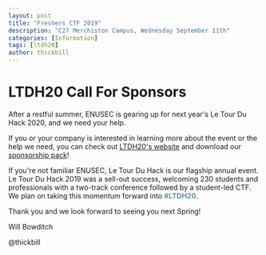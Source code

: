 ```yaml
---
layout: post
title: "Freshers CTF 2019"
description: "C27 Merchiston Campus, Wednesday September 11th"
categories: [Information]
tags: [ltdh20]
author: thickbill
---
```

# LTDH20 Call For Sponsors

After a restful summer, ENUSEC is gearing up for next year's Le Tour Du Hack 2020, and we need your help.

If you or your company is interested in learning more about the event or the help we need, you can check out  [LTDH20's website](https://enusec.org/LTDH20/) and download our [sponsorship pack](./CFS.pdf)!

If you're not familiar ENUSEC, Le Tour Du Hack is our flagship annual event. Le Tour Du Hack 2019 was a sell-out success, welcoming 230 students and professionals with a two-track conference followed by a student-led CTF. We plan on taking this momentum forward into <b style="color:#61949a;">#LTDH20</b>.

Thank you and we look forward to seeing you next Spring!

Will Bowditch

@thickbill
